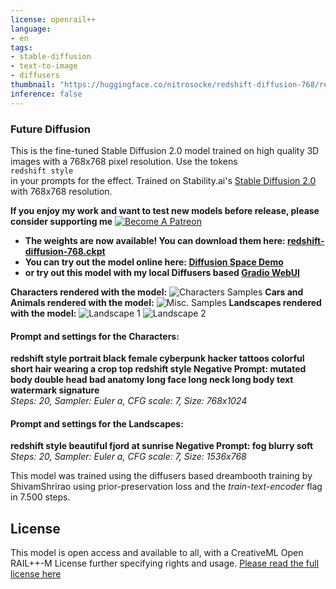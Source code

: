 ```yaml
---
license: openrail++
language:
- en
tags:
- stable-diffusion
- text-to-image
- diffusers
thumbnail: "https://huggingface.co/nitrosocke/redshift-diffusion-768/resolve/main/images/redshift-diffusion-768-thumbnail.jpg"
inference: false
---
```


### Future Diffusion

This is the fine-tuned Stable Diffusion 2.0 model trained on high quality 3D images with a 768x768 pixel resolution.
Use the tokens   
`redshift style`   
 in your prompts for the effect.
Trained on Stability.ai's  [Stable Diffusion 2.0](https://huggingface.co/stabilityai/stable-diffusion-2) with 768x768 resolution.

**If you enjoy my work and want to test new models before release, please consider supporting me**
[![Become A Patreon](https://badgen.net/badge/become/a%20patron/F96854)](https://patreon.com/user?u=79196446)

- **The weights are now available! You can download them here: [redshift-diffusion-768.ckpt](https://huggingface.co/nitrosocke/redshift-diffusion-768/resolve/main/redshift-diffusion-768.ckpt)**
- **You can try out the model online here: [Diffusion Space Demo](https://huggingface.co/spaces/nitrosocke/Diffusion_Space)**
- **or try out this model with my local Diffusers based [Gradio WebUI](https://github.com/nitrosocke/diffusers-webui)**


**Characters rendered with the model:**
![Characters Samples](https://huggingface.co/nitrosocke/redshift-diffusion-768/resolve/main/images/redshift-diffusion-768-samples01s.jpg)
**Cars and Animals rendered with the model:**
![Misc. Samples](https://huggingface.co/nitrosocke/redshift-diffusion-768/resolve/main/images/redshift-diffusion-768-samples02s.jpg)
**Landscapes rendered with the model:**
![Landscape 1](https://huggingface.co/nitrosocke/redshift-diffusion-768/resolve/main/images/redshift-diffusion-768-samples03s.jpg)
![Landscape 2](https://huggingface.co/nitrosocke/redshift-diffusion-768/resolve/main/images/redshift-diffusion-768-samples04s.jpg)

#### Prompt and settings for the Characters:
**redshift style portrait black female cyberpunk hacker tattoos colorful short hair wearing a crop top redshift style Negative Prompt: mutated body double head bad anatomy long face long neck long body text watermark signature**   
 _Steps: 20, Sampler: Euler a, CFG scale: 7, Size: 768x1024_

#### Prompt and settings for the Landscapes:
**redshift style beautiful fjord at sunrise Negative Prompt: fog blurry soft**   
 _Steps: 20, Sampler: Euler a, CFG scale: 7, Size: 1536x768_

This model was trained using the diffusers based dreambooth training by ShivamShrirao using prior-preservation loss and the _train-text-encoder_ flag in 7.500 steps.

## License

This model is open access and available to all, with a CreativeML Open RAIL++-M License further specifying rights and usage.
[Please read the full license here](https://huggingface.co/stabilityai/stable-diffusion-2/blob/main/LICENSE-MODEL)